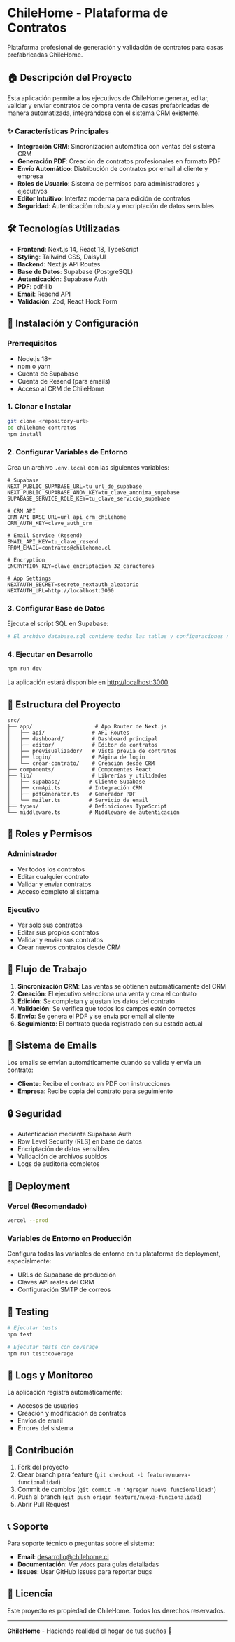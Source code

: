 # ChileHome - Plataforma de Contratos

Plataforma profesional de generación y validación de contratos para casas prefabricadas ChileHome.

## 🏠 Descripción del Proyecto

Esta aplicación permite a los ejecutivos de ChileHome generar, editar, validar y enviar contratos de compra venta de casas prefabricadas de manera automatizada, integrándose con el sistema CRM existente.

### ✨ Características Principales

- **Integración CRM**: Sincronización automática con ventas del sistema CRM
- **Generación PDF**: Creación de contratos profesionales en formato PDF
- **Envío Automático**: Distribución de contratos por email al cliente y empresa
- **Roles de Usuario**: Sistema de permisos para administradores y ejecutivos
- **Editor Intuitivo**: Interfaz moderna para edición de contratos
- **Seguridad**: Autenticación robusta y encriptación de datos sensibles

## 🛠 Tecnologías Utilizadas

- **Frontend**: Next.js 14, React 18, TypeScript
- **Styling**: Tailwind CSS, DaisyUI
- **Backend**: Next.js API Routes
- **Base de Datos**: Supabase (PostgreSQL)
- **Autenticación**: Supabase Auth
- **PDF**: pdf-lib
- **Email**: Resend API
- **Validación**: Zod, React Hook Form

## 🚀 Instalación y Configuración

### Prerrequisitos

- Node.js 18+ 
- npm o yarn
- Cuenta de Supabase
- Cuenta de Resend (para emails)
- Acceso al CRM de ChileHome

### 1. Clonar e Instalar

```bash
git clone <repository-url>
cd chilehome-contratos
npm install
```

### 2. Configurar Variables de Entorno

Crea un archivo `.env.local` con las siguientes variables:

```env
# Supabase
NEXT_PUBLIC_SUPABASE_URL=tu_url_de_supabase
NEXT_PUBLIC_SUPABASE_ANON_KEY=tu_clave_anonima_supabase
SUPABASE_SERVICE_ROLE_KEY=tu_clave_servicio_supabase

# CRM API
CRM_API_BASE_URL=url_api_crm_chilehome
CRM_AUTH_KEY=clave_auth_crm

# Email Service (Resend)
EMAIL_API_KEY=tu_clave_resend
FROM_EMAIL=contratos@chilehome.cl

# Encryption
ENCRYPTION_KEY=clave_encriptacion_32_caracteres

# App Settings
NEXTAUTH_SECRET=secreto_nextauth_aleatorio
NEXTAUTH_URL=http://localhost:3000
```

### 3. Configurar Base de Datos

Ejecuta el script SQL en Supabase:

```bash
# El archivo database.sql contiene todas las tablas y configuraciones necesarias
```

### 4. Ejecutar en Desarrollo

```bash
npm run dev
```

La aplicación estará disponible en [http://localhost:3000](http://localhost:3000)

## 📁 Estructura del Proyecto

```
src/
├── app/                    # App Router de Next.js
│   ├── api/               # API Routes
│   ├── dashboard/         # Dashboard principal
│   ├── editor/            # Editor de contratos
│   ├── previsualizador/   # Vista previa de contratos
│   ├── login/             # Página de login
│   └── crear-contrato/    # Creación desde CRM
├── components/            # Componentes React
├── lib/                   # Librerías y utilidades
│   ├── supabase/         # Cliente Supabase
│   ├── crmApi.ts         # Integración CRM
│   ├── pdfGenerator.ts   # Generador PDF
│   └── mailer.ts         # Servicio de email
├── types/                # Definiciones TypeScript
└── middleware.ts         # Middleware de autenticación
```

## 🔐 Roles y Permisos

### Administrador
- Ver todos los contratos
- Editar cualquier contrato
- Validar y enviar contratos
- Acceso completo al sistema

### Ejecutivo
- Ver solo sus contratos
- Editar sus propios contratos
- Validar y enviar sus contratos
- Crear nuevos contratos desde CRM

## 🔄 Flujo de Trabajo

1. **Sincronización CRM**: Las ventas se obtienen automáticamente del CRM
2. **Creación**: El ejecutivo selecciona una venta y crea el contrato
3. **Edición**: Se completan y ajustan los datos del contrato
4. **Validación**: Se verifica que todos los campos estén correctos
5. **Envío**: Se genera el PDF y se envía por email al cliente
6. **Seguimiento**: El contrato queda registrado con su estado actual

## 📧 Sistema de Emails

Los emails se envían automáticamente cuando se valida y envía un contrato:

- **Cliente**: Recibe el contrato en PDF con instrucciones
- **Empresa**: Recibe copia del contrato para seguimiento

## 🔒 Seguridad

- Autenticación mediante Supabase Auth
- Row Level Security (RLS) en base de datos
- Encriptación de datos sensibles
- Validación de archivos subidos
- Logs de auditoría completos

## 🚀 Deployment

### Vercel (Recomendado)

```bash
vercel --prod
```

### Variables de Entorno en Producción

Configura todas las variables de entorno en tu plataforma de deployment, especialmente:

- URLs de Supabase de producción
- Claves API reales del CRM
- Configuración SMTP de correos

## 🧪 Testing

```bash
# Ejecutar tests
npm test

# Ejecutar tests con coverage
npm run test:coverage
```

## 📝 Logs y Monitoreo

La aplicación registra automáticamente:
- Accesos de usuarios
- Creación y modificación de contratos
- Envíos de email
- Errores del sistema

## 🤝 Contribución

1. Fork del proyecto
2. Crear branch para feature (`git checkout -b feature/nueva-funcionalidad`)
3. Commit de cambios (`git commit -m 'Agregar nueva funcionalidad'`)
4. Push al branch (`git push origin feature/nueva-funcionalidad`)
5. Abrir Pull Request

## 📞 Soporte

Para soporte técnico o preguntas sobre el sistema:

- **Email**: desarrollo@chilehome.cl
- **Documentación**: Ver `/docs` para guías detalladas
- **Issues**: Usar GitHub Issues para reportar bugs

## 📄 Licencia

Este proyecto es propiedad de ChileHome. Todos los derechos reservados.

---

**ChileHome** - Haciendo realidad el hogar de tus sueños 🏡
